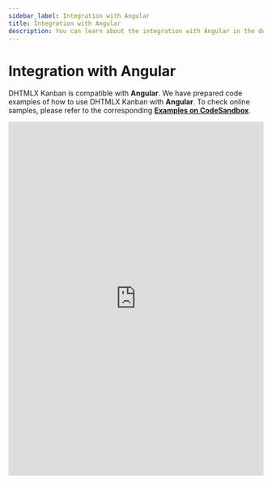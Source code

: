 ```yaml
---
sidebar_label: Integration with Angular
title: Integration with Angular
description: You can learn about the integration with Angular in the documentation of the DHTMLX JavaScript Kanban library. Browse developer guides and API reference, try out code examples and live demos, and download a free 30-day evaluation version of DHTMLX Kanban.
---
```


# Integration with Angular

DHTMLX Kanban is compatible with **Angular**. We have prepared code examples of how to use DHTMLX Kanban with **Angular**. To check online samples, please refer to the corresponding [**Examples on CodeSandbox**](https://codesandbox.io/u/DHTMLX).

<iframe src="https://codesandbox.io/s/dhtmlx-kanban-with-angular-vr89mn" frameborder="0" class="snippet_iframe" width="100%" height="700"></iframe>
